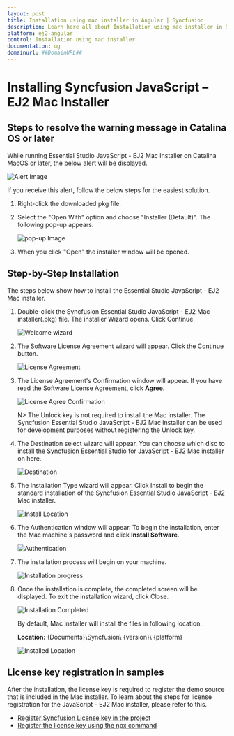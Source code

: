 ```yaml
---
layout: post
title: Installation using mac installer in Angular | Syncfusion
description: Learn here all about Installation using mac installer in Syncfusion Angular Installation and upgrade component of Syncfusion Essential JS 2 and more.
platform: ej2-angular
control: Installation using mac installer 
documentation: ug
domainurl: ##DomainURL##
---
```


# Installing Syncfusion JavaScript – EJ2 Mac Installer

## Steps to resolve the warning message in Catalina OS or later

   While running Essential Studio JavaScript - EJ2 Mac Installer on Catalina MacOS or later, the below alert will be displayed.

   ![Alert Image](images/Mac_Catalina_MacOS_Alert1.png)  
     
   If you receive this alert, follow the below steps for the easiest solution.   

   1.	Right-click the downloaded pkg file.
   2.	Select the "Open With" option and choose "Installer (Default)". The following pop-up appears.
   
		![pop-up Image](images/Mac_Catalina_MacOS_Alert2.png)
   
   3.	When you click "Open" the installer window will be opened.

## Step-by-Step Installation

The steps below show how to install the Essential Studio JavaScript - EJ2 Mac installer. 

1. Double-click the Syncfusion Essential Studio JavaScript - EJ2 Mac installer(.pkg) file. The installer Wizard opens. Click Continue.

   ![Welcome wizard](images/Mac_Installer1.png)
   
2. The Software License Agreement wizard will appear. Click the Continue button.

   ![License Agreement](images/Mac_Installer2.png)   
   
3. The License Agreement's Confirmation window will appear. If you have read the Software License Agreement, click **Agree**.

   ![License Agree Confirmation](images/Mac_Installer3.png)
   
   N> The Unlock key is not required to install the Mac installer. The Syncfusion Essential Studio JavaScript - EJ2 Mac installer can be used for development purposes without registering the Unlock key.

4. The Destination select wizard will appear. You can choose which disc to install the Syncfusion Essential Studio for JavaScript - EJ2 Mac installer on here.

   ![Destination](images/Mac_Installer4.png)

5. The Installation Type wizard will appear. Click Install to begin the standard installation of the Syncfusion Essential Studio JavaScript - EJ2 Mac installer.

   ![Install Location](images/Mac_Installer5.png)

6. The Authentication window will appear. To begin the installation, enter the Mac machine's password and click **Install Software**.

   ![Authentication](images/Mac_Installer6.png)

7. The installation process will begin on your machine. 
   
   ![Installation progress](images/Mac_Installer7.png)
   
8. Once the installation is complete, the completed screen will be displayed. To exit the installation wizard, click Close. 

   ![Installation Completed](images/Mac_Installer8.png)
   
   By default, Mac installer will install the files in following location.

   **Location:** {Documents}\Syncfusion\ {version}\ {platform}
   
   ![Installed Location](images/Mac_Installer9.png)

## License key registration in samples

After the installation, the license key is required to register the demo source that is included in the Mac installer. To learn about the steps for license registration for the JavaScript - EJ2 Mac installer, please refer to this.

* [Register Syncfusion License key in the project](https://ej2.syncfusion.com/angular/documentation/licensing/license-key-registration#register-syncfusion-license-key-in-the-project)
* [Register the license key using the npx command](https://ej2.syncfusion.com/angular/documentation/licensing/license-key-registration#register-syncfusion-license-key-using-the-npx-command)